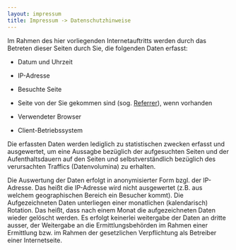 ```yaml
---
layout: impressum
title: Impressum -> Datenschutzhinweise
---
```


Im Rahmen des hier vorliegenden Internetauftritts werden durch
das Betreten dieser Seiten durch Sie, die folgenden Daten
erfasst:

* Datum und Uhrzeit

* IP-Adresse

* Besuchte Seite

* Seite von der Sie gekommen sind (sog. [Referrer](http://de.wikipedia.org/wiki/Referer)), wenn vorhanden

* Verwendeter Browser

* Client-Betriebssystem


Die erfassten Daten werden lediglich zu statistischen zwecken erfasst
und ausgewertet, um eine Aussagbe bezüglich der aufgesuchten Seiten und
der Aufenthaltsdauern auf den Seiten und selbstverständlich
bezüglich des verursachten Traffics (Datenvolumina) zu erhalten.

Die Auswertung der Daten erfolgt in anonymisierter Form bzgl. der IP-Adresse. Das heißt
die IP-Adresse wird nicht ausgewertet (z.B. aus welchem geographischen Bereich
ein Besucher kommt).
Die Aufgezeichneten Daten unterliegen einer monatlichen (kalendarisch) Rotation. Das heißt, dass nach
einem Monat die aufgezeichneten Daten wieder gelöscht werden.
Es erfolgt keinerlei weitergabe der Daten an dritte ausser, der
Weitergabe an die Ermittlungsbehörden im Rahmen einer Ermittlung bzw. im Rahmen
der gesetzlichen Verpflichtung als Betreiber einer Internetseite.

